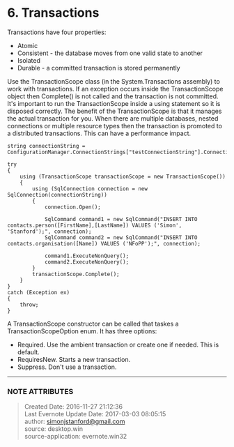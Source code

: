 # 6\. Transactions

Transactions have four properties:

  * Atomic
  * Consistent - the database moves from one valid state to another
  * Isolated
  * Durable - a committed transaction is stored permanently

  

Use the TransactionScope class (in the System.Transactions assembly) to work
with transactions. If an exception occurs inside the TransactionScope object
then Complete() is not called and the transaction is not committed. It's
important to run the TransactionScope inside a using statement so it is
disposed correctly. The benefit of the TransactionScope is that it manages the
actual transaction for you. When there are multiple databases, nested
connections or multiple resource types then the transaction is promoted to a
distributed transactions. This can have a performance impact.

    string connectionString = ConfigurationManager.ConnectionStrings["testConnectionString"].ConnectionString;
    
    try
    {
        using (TransactionScope transactionScope = new TransactionScope())
        {
            using (SqlConnection connection = new SqlConnection(connectionString))
            {
                connection.Open();
    
                SqlCommand command1 = new SqlCommand("INSERT INTO contacts.person([FirstName],[LastName]) VALUES ('Simon', 'Stanford');", connection);
                SqlCommand command2 = new SqlCommand("INSERT INTO contacts.organisation([Name]) VALUES ('NFoPP');", connection);
    
                command1.ExecuteNonQuery();
                command2.ExecuteNonQuery();
            }
            transactionScope.Complete();
        }
    }
    catch (Exception ex)
    {
        throw;
    }  


A TransactionScope constructor can be called that taskes a
TransactionScopeOption enum. It has three options:

  * Required. Use the ambient transaction or create one if needed. This is default.
  * RequiresNew. Starts a new transaction.
  * Suppress. Don't use a transaction.

  


---
### NOTE ATTRIBUTES
>Created Date: 2016-11-27 21:12:36  
>Last Evernote Update Date: 2017-03-03 08:05:15  
>author: simonjstanford@gmail.com  
>source: desktop.win  
>source-application: evernote.win32  
<!--stackedit_data:
eyJoaXN0b3J5IjpbLTE0Mjk0NTkxNzcsLTM5Mzc0NzYwN119
-->